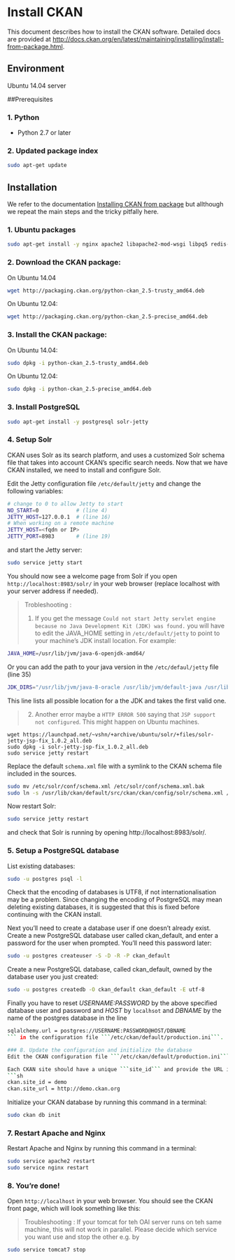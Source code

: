 # Install CKAN
This document describes how to install the CKAN software.
Detailed docs are provided at http://docs.ckan.org/en/latest/maintaining/installing/install-from-package.html.

## Environment
Ubuntu 14.04 server

##Prerequisites

### 1. Python
* Python 2.7 or later

### 2. Updated package index
```sh
sudo apt-get update
```


## Installation

We refer to the documentation [Installing CKAN from package](http://docs.ckan.org/en/latest/maintaining/installing/) but allthough we repeat the main steps and the tricky pitfally here.

### 1. Ubuntu packages
```sh
sudo apt-get install -y nginx apache2 libapache2-mod-wsgi libpq5 redis-server git-core
```

### 2. Download the CKAN package:
On Ubuntu 14.04
```sh
wget http://packaging.ckan.org/python-ckan_2.5-trusty_amd64.deb
```
On Ubuntu 12.04:
```sh
wget http://packaging.ckan.org/python-ckan_2.5-precise_amd64.deb
```

### 3. Install the CKAN package:

On Ubuntu 14.04:
```sh
sudo dpkg -i python-ckan_2.5-trusty_amd64.deb
```
On Ubuntu 12.04:
```sh
sudo dpkg -i python-ckan_2.5-precise_amd64.deb
```


### 3. Install PostgreSQL

```sh
sudo apt-get install -y postgresql solr-jetty
```

### 4. Setup Solr
CKAN uses Solr as its search platform, and uses a customized Solr schema file that takes into account CKAN’s specific search needs. Now that we have CKAN installed, we need to install and configure Solr.

Edit the Jetty configuration file ```/etc/default/jetty``` and change the following variables:

```sh
# change to 0 to allow Jetty to start
NO_START=0            # (line 4)
JETTY_HOST=127.0.0.1  # (line 16)
# When working on a remote machine
JETTY_HOST=<fqdn or IP>
JETTY_PORT=8983       # (line 19)
```

and start the Jetty server:
```sh
sudo service jetty start
```

You should now see a welcome page from Solr if you open ```http://localhost:8983/solr/``` in your web browser (replace localhost with your server address if needed).

> Trobleshooting :
> 1. If you get the message ```Could not start Jetty servlet engine because no Java Development Kit (JDK) was found.``` you will have to edit the JAVA_HOME setting in ```/etc/default/jetty``` to point to your machine’s JDK install location. 
> For example:
```sh
JAVA_HOME=/usr/lib/jvm/java-6-openjdk-amd64/
```
Or you can add the path to your java version in the ```/etc/defaul/jetty``` file (line 35)
```sh
JDK_DIRS="/usr/lib/jvm/java-8-oracle /usr/lib/jvm/default-java /usr/lib/jvm/java-6-sun"
```
This line lists all possible location for a the JDK and takes the first valid one.

> 2. Another error maybe a `HTTP ERROR 500` saying that `JSP support not configured`. This might happen on Ubuntu machines.
```
wget https://launchpad.net/~vshn/+archive/ubuntu/solr/+files/solr-jetty-jsp-fix_1.0.2_all.deb
sudo dpkg -i solr-jetty-jsp-fix_1.0.2_all.deb
sudo service jetty restart
```


Replace the default ```schema.xml``` file with a symlink to the CKAN schema file included in the sources.
```sh
sudo mv /etc/solr/conf/schema.xml /etc/solr/conf/schema.xml.bak
sudo ln -s /usr/lib/ckan/default/src/ckan/ckan/config/solr/schema.xml /etc/solr/conf/schema.xml
```
Now restart Solr:
```sh
sudo service jetty restart
```
and check that Solr is running by opening http://localhost:8983/solr/.

### 5. Setup a PostgreSQL database
List existing databases:
```sh
sudo -u postgres psql -l
```
Check that the encoding of databases is UTF8, if not internationalisation may be a problem. Since changing the encoding of PostgreSQL may mean deleting existing databases, it is suggested that this is fixed before continuing with the CKAN install.

Next you’ll need to create a database user if one doesn’t already exist. Create a new PostgreSQL database user called ckan_default, and enter a password for the user when prompted. You’ll need this password later:
```sh
sudo -u postgres createuser -S -D -R -P ckan_default
```
Create a new PostgreSQL database, called ckan_default, owned by the database user you just created:
```sh
sudo -u postgres createdb -O ckan_default ckan_default -E utf-8
```

Finally you have to reset *USERNAME:PASSWORD* by the above specified database user and password and *HOST* by ```localhsot``` and *DBNAME* by the name of the postgres database in the line
```sh
sqlalchemy.url = postgres://USERNAME:PASSWORD@HOST/DBNAME
``` in the configuration file ```/etc/ckan/default/production.ini```.

### 8. Update the configuration and initialize the database
Edit the CKAN configuration file ```/etc/ckan/default/production.ini``` to set up the following options:

Each CKAN site should have a unique ```site_id``` and provide the URL in ```site_url```, for example:
```sh
ckan.site_id = demo
ckan.site_url = http://demo.ckan.org
```

Initialize your CKAN database by running this command in a terminal:
```sh
sudo ckan db init
```

### 7. Restart Apache and Nginx
Restart Apache and Nginx by running this command in a terminal:

```sh
sudo service apache2 restart
sudo service nginx restart
```

### 8. You’re done!
Open ```http://localhost``` in your web browser. You should see the CKAN front page, which will look something like this:

<!-- figure follows -->

> Troubleshooting :
> If your tomcat for teh OAI server runs on teh same machine, this will not work in parallel. Please decide which service you want use and stop the other e.g. by
```sh
sudo service tomcat7 stop
```
